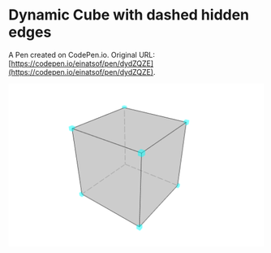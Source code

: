 # Dynamic Cube with dashed hidden edges

A Pen created on CodePen.io. Original URL: [https://codepen.io/einatsof/pen/dydZQZE](https://codepen.io/einatsof/pen/dydZQZE).

[![dashed](https://github.com/einatsof/threejs-projects/blob/main/dynamic-cube-with-dashed-hidden-edges/image.png?raw=true)](https://codepen.io/einatsof/pen/dydZQZE)
